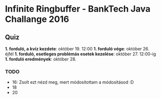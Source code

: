 # Infinite Ringbuffer - BankTech Java Challange 2016

## Quiz

**1. forduló, a kvíz kezdete**: október 19. 12:00
**1. forduló vége**: október 26. éjfél
**1. forduló, esetleges problémás esetek kezelése**: október 27. 12:00-ig
**1. forduló eredmények**: október 28.

### TODO

- 16: Zsolt ezt nézd meg, mert módosítottam a módosításod :D
- 18
- 20
